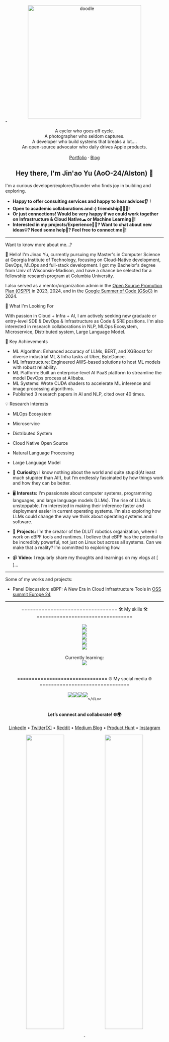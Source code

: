 
<div align="center">
<img src="https://github.com/AoO-24/AoO-24/blob/main/doodle.gif" alt="doodle" width="360" height="360">
</div>
-

<p align="center">
A cycler who goes off cycle.<br/>
A photographer who seldom captures.<br/>
A developer who build systems that breaks a lot....<br/>
An open-source advocator who daily drives Apple products.<br/>
<br/>
<a href="https://i.swung0x48.com">Portfolio</a>
 · <a href="https://www.swung0x48.com">Blog</a>
</p>

<h2 align="center">Hey there, I'm Jin'ao Yu (AoO-24/Alston) 👋</h2>

I'm a curious developer/explorer/founder who finds joy in building and exploring. 

- **Happy to offer consulting services and happy to hear advices👂！**
- **Open to academic collaborations and :) friendship🧑‍🤝‍🧑!**
- **Or just connections! Would be very happy if we could work together on Infrastructure & Cloud Native☁ or Machine Learning🤖!** 
- **Interested in my projects/Experience🧑‍💼? Want to chat about new ideas💡? Need some help🤝? Feel free to connect me🔗!**

---

Want to know more about me...?

👋 Hello! I'm Jinao Yu, currently pursuing my Master's in Computer Science at Georgia Institute of Technology, focusing on Cloud-Native development, DevOps, MLOps and full-stack development. I got my Bachelor's degree from Univ of Wisconsin-Madison, and have a chance be selected for a fellowship research program at Columbia University. 

I also served as a mentor/organization admin in the [Open Source Promotion Plan (OSPP)](https://summer-ospp.ac.cn/) in 2023, 2024, and in the [Google Summer of Code (GSoC)](https://summerofcode.withgoogle.com/) in 2024.

🎯 What I'm Looking For

With passion in Cloud + Infra + AI, I am actively seeking new graduate or entry-level SDE & DevOps & Infrastructure as Code & SRE positions. I'm also interested in research collaborations in NLP, MLOps Ecosystem, Microservice, Distributed system, Large Language Model.

🌟 Key Achievements
- ML Algorithm: Enhanced accuracy of LLMs, BERT, and XGBoost for diverse industrial ML & Infra tasks at Uber, ByteDance.
- ML Infrastructure: Engineered AWS-based solutions to host ML models with robust reliability.
- ML Platform: Built an enterprise-level AI PaaS platform to streamline the model DevOps process at Alibaba.
- ML Systems: Wrote CUDA shaders to accelerate ML inference and image processing algorithms.
- Published 3 research papers in AI and NLP, cited over 40 times.

💡 Research Interests
- MLOps Ecosystem
- Microservice
- Distributed System
- Cloud Native Open Source
- Natural Language Processing
- Large Language Model 
  

- 🚀 **Curiosity:** I know nothing about the world and quite stupid(At least much stupider than AI!), but I’m endlessly fascinated by how things work and how they can be better.
- 🖥 **Interests:** I'm passionate about computer systems, programming languages, and large language models (LLMs). The rise of LLMs is unstoppable. I’m interested in making their inference faster and deployment easier in current operating systems. I’m also exploring how LLMs could change the way we think about operating systems and software.
- 🌟 **Projects:** I’m the creator of the DLUT robotics organization, where I work on eBPF tools and runtimes. I believe that eBPF has the potential to be incredibly powerful, not just on Linux but across all systems. Can we make that a reality? I’m committed to exploring how.
- 📹 **Video:** I regularly share my thoughts and learnings on my vlogs at [ ]...
---

Some of my works and projects:

- Panel Discussion: eBPF: A New Era in Cloud Infrastructure Tools in [OSS summit Europe 24](https://sched.co/1ej2B@sched)


---

<div align="center">
    ================================= 🛠️ My skills 🛠️ =================================
    <br>
    <br>
    <div>
        <img src="https://skillicons.dev/icons?i=go,py,ts,java" />
    </div>
    <div>
        <img src="https://skillicons.dev/icons?i=fastapi,nodejs,graphql,kafka,postman" />
    </div>
    <div>
        <img src="https://skillicons.dev/icons?i=html,css,js,react,redux,deno,figma" />
    </div>
    <div>
        <img src="https://skillicons.dev/icons?i=postgres,sqlite,redis " />
    </div>
    <div>
        <img src="https://skillicons.dev/icons?i=aws,linux,docker,kubernetes,git,gitlab,terraform,ansible,nginx" />
    </div>
    <div>
        <br>
        </b>Currently learning:
        <br>
        <be>
        <img src="https://skillicons.dev/icons?i=jenkins,githubactions,linux,redhat,cassandra,mongodb,dynamodb,rabbitmq,rust,nestjs,deno,solidity,azure,gcp" />
    </div>
</div>
<br>
<br>

<div align="center">
     =============================== 🌐 My social media 🌐 ===============================
    <br>
    <br>
    <div style="display: flex; justify-content: center;">
        <a href="https://www.instagram.com/jayy_yuu/">
            <img src="https://skillicons.dev/icons?i=github" />
        </a>
        <a href="https://www.linkedin.com/in/alstonyu/">
            <img src="https://skillicons.dev/icons?i=linkedin" />
        </a>
        <a href="https://www.instagram.com/jayy_yuu/">
            <img src="https://skillicons.dev/icons?i=instagram" />
        </a>
        <a href="https://www.instagram.com/jayy_yuu/">
            <img src="https://skillicons.dev/icons?i=twitter" />
        </a>
       
    </div>
</div>



<!--
**Clifong/Clifong** is a ✨ _special_ ✨ repository because its `README.md` (this file) appears on your GitHub profile.

Here are some ideas to get you started:

- 🔭 I’m currently working on ...
- 🌱 I’m currently learning ...
- 👯 I’m looking to collaborate on ...
- 🤔 I’m looking for help with ...
- 💬 Ask me about ...
- 📫 How to reach me: ...
- 😄 Pronouns: ...
- ⚡ Fun fact: ...
-->

<h4 align="center">
  Let’s connect and collaborate! 🌐🌍
</h4>

<p align="center">
  <a href="https://www.linkedin.com/in/alstonyu/">LinkedIn</a> • 
  <a href="https://twitter.com/yunwei37">Twitter[X]</a> • 
  <a href="https://www.reddit.com/user/yunwei123">Reddit</a> • 
  <a href="https://medium.com/@yunwei356">Medium Blog</a> • 
  <a href="https://www.producthunt.com/@yunwei_123">Product Hunt</a> • 
  <a href="https://www.instagram.com/jayy_yuu/">Instagram</a>
  
</p>

<a href="https://github.com/AoO-24">
  <img align="center" width="49%" src="https://github-readme-stats.vercel.app/api?username=AoO-24&theme=tokyonight&hide_border=true&show_icons=true&hide_title=true" />
</a>
<a href="https://github.com/AoO-24">
  <img align="center" width="49%" src="https://github-readme-stats.vercel.app/api/wakatime?username=AoO-24&theme=dark&hide_border=true&layout=compact" />
</a>

<!--
### My Stats

<div align="center">

[<img src="https://github-readme-stats.vercel.app/api?username=AoO-24&theme=tokyonight&hide_border=true&show_icons=true&hide_title=true" />](https://github.com/anuraghazra/github-readme-stats)
[<img src="https://github-readme-stats.vercel.app/api/top-langs/?username=AoO-24&size_weight=0.5&count_weight=0.5" />]  


</div>

